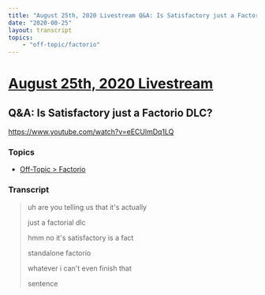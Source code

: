 ```yaml
---
title: "August 25th, 2020 Livestream Q&A: Is Satisfactory just a Factorio DLC?"
date: "2020-08-25"
layout: transcript
topics:
    - "off-topic/factorio"
---
```

# [August 25th, 2020 Livestream](../2020-08-25.md)
## Q&A: Is Satisfactory just a Factorio DLC?
https://www.youtube.com/watch?v=eECUlmDq1LQ

### Topics
* [Off-Topic > Factorio](../topics/off-topic/factorio.md)

### Transcript

> uh are you telling us that it's actually
>
> just a factorial dlc
>
> hmm no it's satisfactory is a fact
>
> standalone factorio
>
> whatever i can't even finish that
>
> sentence
